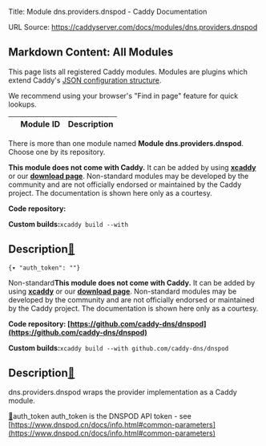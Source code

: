 Title: Module dns.providers.dnspod - Caddy Documentation

URL Source: https://caddyserver.com/docs/modules/dns.providers.dnspod

Markdown Content:
All Modules
-----------

This page lists all registered Caddy modules. Modules are plugins which extend Caddy's [JSON configuration structure](https://caddyserver.com/docs/json/).

We recommend using your browser's "Find in page" feature for quick lookups.

|  | Module ID | Description |
| --- | --- | --- |

There is more than one module named **Module dns.providers.dnspod**. Choose one by its repository.

**This module does not come with Caddy.** It can be added by using **[xcaddy](https://caddyserver.com/docs/build#xcaddy)** or our **[download page](https://caddyserver.com/download)**. Non-standard modules may be developed by the community and are not officially endorsed or maintained by the Caddy project. The documentation is shown here only as a courtesy.

**Code repository:**

**Custom builds:**`xcaddy build --with`

Description[🔗](https://caddyserver.com/docs/modules/dns.providers.dnspod#docs "Direct link")
---------------------------------------------------------------------------------------------

`{▾	"auth_token": ""}`

Non-standard**This module does not come with Caddy.** It can be added by using **[xcaddy](https://caddyserver.com/docs/build#xcaddy)** or our **[download page](https://caddyserver.com/download)**. Non-standard modules may be developed by the community and are not officially endorsed or maintained by the Caddy project. The documentation is shown here only as a courtesy.

**Code repository: [https://github.com/caddy-dns/dnspod](https://github.com/caddy-dns/dnspod)**

**Custom builds:**`xcaddy build --with github.com/caddy-dns/dnspod`

Description[🔗](https://caddyserver.com/docs/modules/dns.providers.dnspod#docs "Direct link")
---------------------------------------------------------------------------------------------

dns.providers.dnspod wraps the provider implementation as a Caddy module.

[🔗](https://caddyserver.com/docs/modules/dns.providers.dnspod#auth_token)auth_token
auth_token is the DNSPOD API token - see [https://www.dnspod.cn/docs/info.html#common-parameters](https://www.dnspod.cn/docs/info.html#common-parameters)
